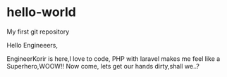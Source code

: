 # hello-world
My first git repository

Hello Engineeers,

EngineerKorir is here,I love to code, PHP with laravel makes me feel like  a Superhero,WOOW!!
Now come, lets get our hands dirty,shall we..?
